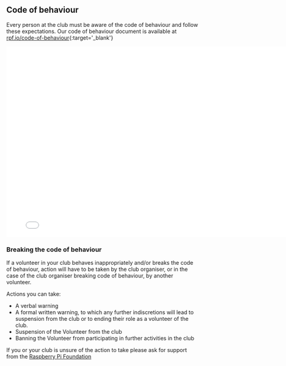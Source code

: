 ## Code of behaviour

Every person at the club must be aware of the code of behaviour and follow these expectations. Our code of behaviour document is available at [rpf.io/code-of-behaviour](http://rpf.io/code-of-behaviour){:target='_blank'}

<embed src="images/Raspberry_Pi_Foundation-safeguarding-code-of-behaviour.pdf" width="790" height="500" 
 type="application/pdf">
<br>
### Breaking the code of behaviour

If a volunteer in your club behaves inappropriately and/or breaks the code of behaviour, action will have to be taken by the club organiser, or in the case of the club organiser breaking code of behaviour, by another volunteer.

Actions you can take:

* A verbal warning
* A formal written warning, to which any further indiscretions will lead to suspension from the club or to ending their role as a volunteer of the club.
* Suspension of the Volunteer from the club
* Banning the Volunteer from participating in further activities in the club

If you or your club is unsure of the action to take please ask for support from the <a href="mailto:safeguarding@raspberrypi.org">Raspberry Pi Foundation</a>